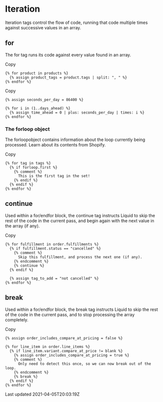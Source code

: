 # Iteration

Iteration tags control the flow of code, running that code multiple times against successive values in an array.

## for

The for tag runs its code against every value found in an array.

Copy

    {% for product in products %}
      {% assign product_tags = product.tags | split: ", " %}
    {% endfor %}

Copy

    {% assign seconds_per_day = 86400 %}
    
    {% for i in (1..days_ahead) %}
      {% assign time_ahead = 0 | plus: seconds_per_day | times: i %}
    {% endfor %}

### The forloop object

The forloopobject contains information about the loop currently being processed. Learn about its contents from Shopify.

Copy

    {% for tag in tags %}
      {% if forloop.first %}
        {% comment %}
          This is the first tag in the set!
        {% endif %}
      {% endif %}
    {% endfor %}

## continue

Used within a for/endfor block, the continue tag instructs Liquid to skip the rest of the code in the current pass, and begin again with the next value in the array (if any).

Copy

    {% for fulfillment in order.fulfillments %}
      {% if fulfillment.status == "cancelled" %}
        {% comment %}
          Skip this fulfillment, and process the next one (if any).
        {% endcomment %}
        {% continue %}
      {% endif %}
    
      {% assign tag_to_add = "not cancelled" %}
    {% endfor %}

## break

Used within a for/endfor block, the break tag instructs Liquid to skip the rest of the code in the current pass, and to stop processing the array completely.

Copy

    {% assign order_includes_compare_at_pricing = false %}
    
    {% for line_item in order.line_items %}
      {% if line_item.variant.compare_at_price != blank %}
        {% assign order_includes_compare_at_pricing = true %}
        {% comment %}
          Only need to detect this once, so we can now break out of the loop.
        {% endcomment %}
        {% break %}
      {% endif %}
    {% endfor %}

Last updated 2021-04-05T20:03:19Z